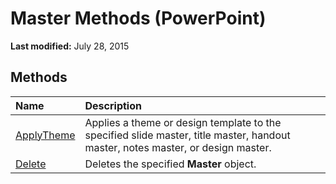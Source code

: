 
# Master Methods (PowerPoint)

 **Last modified:** July 28, 2015


## Methods



|**Name**|**Description**|
|:-----|:-----|
| [ApplyTheme](ae30318b-20e6-4eae-df4c-1f159fd77d6a.md)|Applies a theme or design template to the specified slide master, title master, handout master, notes master, or design master.|
| [Delete](604d32e9-c47e-e236-de5c-7ada3e5da9ef.md)|Deletes the specified  **Master** object.|
